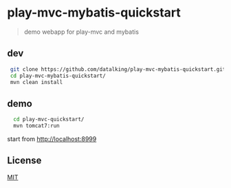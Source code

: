 # play-mvc-mybatis-quickstart   
> demo webapp for play-mvc and mybatis  

## dev 
```sh
 git clone https://github.com/datalking/play-mvc-mybatis-quickstart.git
 cd play-mvc-mybatis-quickstart/
 mvn clean install
```

## demo
```sh
  cd play-mvc-quickstart/
  mvn tomcat7:run
```

start from [http://localhost:8999](http://localhost:8999)

## License

[MIT](http://opensource.org/licenses/MIT)




